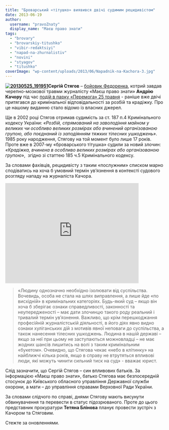 ```yaml
---
title: "Броварський «тітушко» виявився двічі судимим рецидивістом"
date: 2013-06-19
author: 
  username: "pravoZnaty"
  display_name: "Маєш право знати"
tags: 
  - "brovary"
  - "brovarskiy-titushko"
  - "vibir-redaktsiyi"
  - "napad-na-zhurnalistiv"
  - "novini"
  - "styagov"
  - "titushko"
coverImage: "wp-content/uploads/2013/06/Napadnik-na-Kachora-3.jpg"
---
```


**[![20130525_191951](https://mpz.brovary.org/wp-content/uploads/2013/06/20130525_191951.jpg)](https://mpz.brovary.org/wp-content/uploads/2013/06/20130525_191951.jpg)Cергій Стягов** – [бойовик Федоренка](https://mpz.brovary.org/stvoryuyemo-reyestr-brovarskih-sportsmeniv-boyovikiv/), котрий завдав черепно-мозкової травми журналісту «Маєш право знати» **Андрію Качору** під час [подій в парку «Перемога» 25 травня](https://mpz.brovary.org/krivavi-sutichki-vidbulis-u-brovarah-mizh-meshkantsyami-ta-zabudovnikami-tsentralnogo-parku/) - раніше вже двічі притягався до кримінальної відповідальності за розбій та крадіжку. Про це нашому виданню стало відомо із власних джерел.

Ще в 2002 році Стягов отримав судимість за ст. 187 п.4 Кримінального кодексу України: _«Розбій, спрямований на заволодіння майном у великих чи особливо великих розмірах або вчинений організованою групою, або поєднаний із заподіянням тяжких тілесних ушкоджень»_. 1985 року народження, Стягову на той момент було лише 17 років. Проте вже в 2007-му «броварського тітушка» судили за новий злочин: _«Крадіжка, вчинена в особливо великих розмірах або організованою групою_»,  згідно зі статтею 185 ч.5 Кримінального кодексу.

За словами фахівців, рецидивісту з таким «послужним» списком марно сподіватись на хоча б умовний термін ув’язнення в контексті судового розгляду нападу на журналіста Качора.

<iframe src="https://www.youtube.com/embed/vViSfB1i38k" height="315" width="420" allowfullscreen frameborder="0"></iframe>

> «Людину однозначно необхідно ізолювати від суспільства. Вочевидь, особа не стала на шлях виправлення, а лише йде «по висхідній» в кримінальних категоріях. Будь-який суд – якщо він хоча б зберігає ознаки справедливості, законності та неупередженості – має дати злочинцю такого роду реальний і тривалий термін ув’язнення. Важливо, що крім перешкоджання професійній журналістській діяльності, в його діях явно видно ознаки хуліганських дій з мотивів явної неповаги до суспільства, а також нанесення тілесних ушкоджень. Людина в нашій державі – якщо за неї при цьому не заступаються можновладці – не має жодних шансів лишитись на волі з таким кримінальним «букетом». Очевидно, що Стягова чекає «небо в клітинку» на найближчі кілька років, якщо в справу не втрутяться впливові люди, які можуть чинити сильний тиск на суд» - вважає юрист.

Слід зазначити, що Сергій Стягов – син впливових батьків. За інформацією «Маєш право знати», батько Стягова має безпосередній стосунок до Київського обласного управління Державної служби охорони, а мати – до управління справами Верховної Ради України.

За словами слідчого по справі, днями Стягову мають висунути обвинувачення та перевести в статус підозрюваного. Проте до цього представник прокуратури **Тетяна Блінова** планує провести зустріч з Качором та Стяговим.

Стежте за оновленнями.

